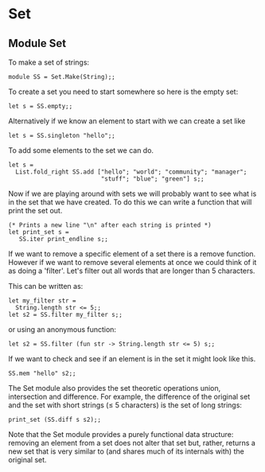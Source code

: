 <!-- ((! set title Set !)) ((! set learn !)) -->
<!-- ((! set center !)) -->

# Set

## Module Set
To make a set of strings:

```ocamltop
module SS = Set.Make(String);;
```
To create a set you need to start somewhere so here is the empty set:

```ocamltop
let s = SS.empty;;
```
Alternatively if we know an element to start with we can create a set
like

```ocamltop
let s = SS.singleton "hello";;
```
To add some elements to the set we can do.

```ocamltop
let s =
  List.fold_right SS.add ["hello"; "world"; "community"; "manager";
                          "stuff"; "blue"; "green"] s;;
```
Now if we are playing around with sets we will probably want to see what
is in the set that we have created. To do this we can write a function
that will print the set out.

```ocamltop
(* Prints a new line "\n" after each string is printed *)
let print_set s = 
   SS.iter print_endline s;;
```
If we want to remove a specific element of a set there is a remove
function. However if we want to remove several elements at once we could
think of it as doing a 'filter'. Let's filter out all words that are
longer than 5 characters.

This can be written as:

```ocamltop
let my_filter str =
  String.length str <= 5;;
let s2 = SS.filter my_filter s;;
```
or using an anonymous function:

```ocamltop
let s2 = SS.filter (fun str -> String.length str <= 5) s;;
```
If we want to check and see if an element is in the set it might look
like this.

```ocamltop
SS.mem "hello" s2;;
```

The Set module also provides the set theoretic operations union,
intersection and difference. For example, the difference of the original
set and the set with short strings (≤ 5 characters) is the set of long
strings:

```ocamltop
print_set (SS.diff s s2);;
```
Note that the Set module provides a purely functional data structure:
removing an element from a set does not alter that set but, rather,
returns a new set that is very similar to (and shares much of its
internals with) the original set.


